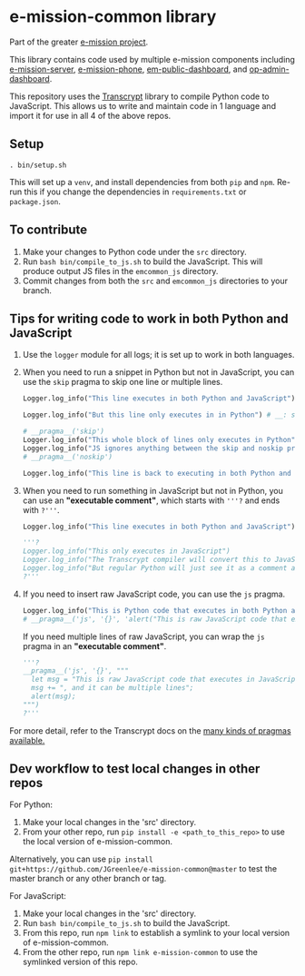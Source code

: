 # e-mission-common library

Part of the greater [e-mission project](https://github.com/e-mission).

This library contains code used by multiple e-mission components including [e-mission-server](https://github.com/e-mission/e-mission-server), [e-mission-phone](https://github.com/e-mission/e-mission-phone), [em-public-dashboard](https://github.com/e-mission/em-public-dashboard), and [op-admin-dashboard](https://github.com/e-mission/op-admin-dashboard).

This repository uses the [Transcrypt](https://www.transcrypt.org/) library to compile Python code to JavaScript. This allows us to write and maintain code in 1 language and import it for use in all 4 of the above repos.

## Setup

```
. bin/setup.sh
```

This will set up a `venv`, and install dependencies from both `pip` and `npm`.
Re-run this if you change the dependencies in `requirements.txt` or `package.json`.

## To contribute

1. Make your changes to Python code under the `src` directory.
1. Run `bash bin/compile_to_js.sh` to build the JavaScript. This will produce output JS files in the `emcommon_js` directory.
1. Commit changes from both the `src` and `emcommon_js` directories to your branch.

## Tips for writing code to work in both Python and JavaScript

1. Use the `logger` module for all logs; it is set up to work in both languages.
1. When you need to run a snippet in Python but not in JavaScript, you can use the `skip` pragma to skip one line or multiple lines.
   
    ```python
    Logger.log_info("This line executes in both Python and JavaScript")
    
    Logger.log_info("But this line only executes in in Python") # __: skip
    
    # __pragma__('skip')
    Logger.log_info("This whole block of lines only executes in Python")
    Logger.log_info("JS ignores anything between the skip and noskip pragma comments")
    # __pragma__('noskip')
    
    Logger.log_info("This line is back to executing in both Python and JavaScript")
    ```
1. When you need to run something in JavaScript but not in Python, you can use an **"executable comment"**, which starts with `'''?` and ends with `?'''`.
   
    ```python
    Logger.log_info("This line executes in both Python and JavaScript")
    
    '''?
    Logger.log_info("This only executes in JavaScript")
    Logger.log_info("The Transcrypt compiler will convert this to JavaScript code")
    Logger.log_info("But regular Python will just see it as a comment and ignore it")
    ?'''
    ```
1. If you need to insert raw JavaScript code, you can use the `js` pragma.
   
    ```python
    Logger.log_info("This is Python code that executes in both Python and JavaScript")
    # __pragma__('js', '{}', 'alert("This is raw JavaScript code that executes in JavaScript")')
    ```
    If you need multiple lines of raw JavaScript, you can wrap the `js` pragma in an **"executable comment"**.
   
    ```python
    '''?
    __pragma__('js', '{}', """
      let msg = "This is raw JavaScript code that executes in JavaScript";
      msg += ", and it can be multiple lines";
      alert(msg);
    """)
    ?'''
    ```

For more detail, refer to the Transcrypt docs on the [many kinds of pragmas available.](https://www.transcrypt.org/docs/html/special_facilities.html)

## Dev workflow to test local changes in other repos

For Python:

1. Make your local changes in the 'src' directory.
1. From your other repo, run `pip install -e <path_to_this_repo>` to use the local version of e-mission-common.

Alternatively, you can use `pip install git+https://github.com/JGreenlee/e-mission-common@master` to test the master branch or any other branch or tag.

For JavaScript:

1. Make your local changes in the 'src' directory.
1. Run `bash bin/compile_to_js.sh` to build the JavaScript.
1. From this repo, run `npm link` to establish a symlink to your local version of e-mission-common.
1. From the other repo, run `npm link e-mission-common` to use the symlinked version of this repo.
